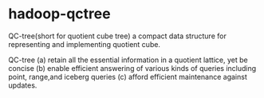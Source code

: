 hadoop-qctree
=============
QC-tree(short for quotient cube tree) a compact data structure for representing and implementing quotient cube. 

QC-tree
(a) retain all the essential information in a quotient lattice, yet be concise 
(b) enable efficient answering of various kinds of queries including point, range,and iceberg queries
(c) afford efficient maintenance against updates.
